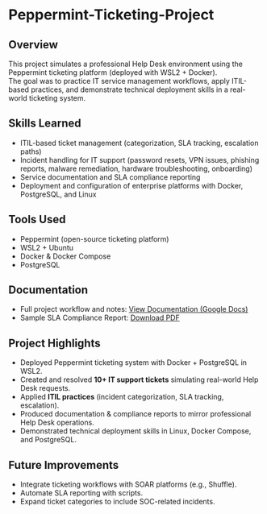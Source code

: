 # Peppermint-Ticketing-Project

## Overview  
This project simulates a professional Help Desk environment using the Peppermint ticketing platform (deployed with WSL2 + Docker).  
The goal was to practice IT service management workflows, apply ITIL-based practices, and demonstrate technical deployment skills in a real-world ticketing system.  

## Skills Learned  
- ITIL-based ticket management (categorization, SLA tracking, escalation paths)  
- Incident handling for IT support (password resets, VPN issues, phishing reports, malware remediation, hardware troubleshooting, onboarding)  
- Service documentation and SLA compliance reporting  
- Deployment and configuration of enterprise platforms with Docker, PostgreSQL, and Linux  

## Tools Used  
- Peppermint (open-source ticketing platform)  
- WSL2 + Ubuntu  
- Docker & Docker Compose  
- PostgreSQL  

## Documentation  
- Full project workflow and notes: [View Documentation (Google Docs)](https://docs.google.com/document/d/1topuyslJ-QbyeHwPYy2BaY5TYhKo5pij/edit?usp=sharing&ouid=101630941306456974626&rtpof=true&sd=true)  
- Sample SLA Compliance Report: [Download PDF](docs/SLA_Report_Example.pdf)   

## Project Highlights  
- Deployed Peppermint ticketing system with Docker + PostgreSQL in WSL2.  
- Created and resolved **10+ IT support tickets** simulating real-world Help Desk requests.  
- Applied **ITIL practices** (incident categorization, SLA tracking, escalation).  
- Produced documentation & compliance reports to mirror professional Help Desk operations.  
- Demonstrated technical deployment skills in Linux, Docker Compose, and PostgreSQL.  

## Future Improvements  
- Integrate ticketing workflows with SOAR platforms (e.g., Shuffle).  
- Automate SLA reporting with scripts.  
- Expand ticket categories to include SOC-related incidents.  
